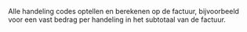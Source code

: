 Alle handeling codes optellen en berekenen op de factuur, bijvoorbeeld voor een vast bedrag per handeling in het subtotaal van de factuur.
